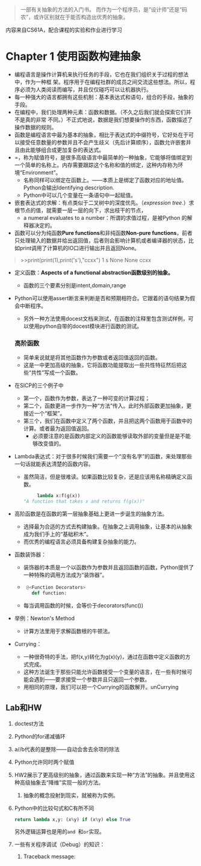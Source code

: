 > 一部有关抽象的方法的入门书。
> 而作为一个程序员，是“设计师”还是“码农”，或许区别就在于能否构造出优秀的抽象。

内容来自CS61A，配合课程的实验和作业进行学习

# Chapter 1 使用函数构建抽象

-  编程语言是操作计算机来执行任务的手段，它也在我们组织关于过程的想法中，作为一种框 架。程序用于在编程社群的成员之间交流这些想法。所以，程序必须为人类阅读而编写，并且仅仅碰巧可以让机器执行。  
- 每一种强大的语言都拥有这些机制：基本表达式和语句，组合的手段，抽象的手段。
-  在编程中，我们处理两种元素：函数和数据。（不久之后我们就会探索它们并不是真的非常 不同。）不正式地说，数据是我们想要操作的东西，函数描述了操作数据的规则。
- 函数是编程语言中最为基本的抽象，相比于表达式的中缀符号，它好处在于可以接受任意数量的参数并且不会产生歧义（先后计算顺序），函数允许嵌套并且由此能够组合成更加复杂的表达式。
- =，称为赋值符号，是很多高级语言中最简单的一种抽象，它能够将值绑定到一个简单的名称上。内存需要跟踪这个名称和值的绑定，这种内存称为环境“Environment”。
   - 名称同样可以绑定在函数上。——本质上是绑定了函数对应的地址值。Python会输出Identifying description.
   - Python中可以几个变量在一条语句中一起赋值。
- 嵌套表达式的求解：有点类似于二叉树中的深度优先。（_expression tree_.）求根节点的值，就需要一层一层的向下，求出枝干的节点，
   - a numeral evaluates to a number：所谓的求值过程，是被Python 的解释器决定的。
- 函数可以分为纯函数**Pure functions**和非纯函数**Non-pure functions**，前者只处理输入的数据并给出返回值，后者则会影响计算机或者编译器的状态，比如print调用了计算机的IO口进行输出并且返回None。
> \>\>print(print(1),print('s'),"ccxx")
1
s
 None None ccxx

- 定义函数：**Aspects of a functional abstraction函数级别的抽象。**
   - 函数的三个要素分别是intent,domain,range

- Python可以使用assert断言来判断是否和预期相符合。它跟着的语句结果为假会中断程序。
   - 另外一种方法使用docest文档来测试，在函数的注释里包含测试样例，可以使用python自带的docest模块进行函数的测试。

   ### 高阶函数

   - 简单来说就是将其他函数作为参数或者返回值返回的函数。
   - 这是一中更加高级的抽象，它将函数功能提取出一些共性特征然后把这些“共性”写成一个函数。

- 在SICP的三个例子中

   - 第一个，函数作为参数，表达了一种可变的计算过程；
   - 第二个，函数更进一步作为一种“方法”传入。此时外部函数更加抽象，更接近一个“框架”。
   - 第三个，我们在函数中定义了两个函数，并且把这两个函数用于函数中的计算。或者最为返回值返回。
     - 必须要注意的是函数内部定义的函数能够读取外部的变量但是是不能够改变值的。

- Lambda表达式：对于很多时候我们需要一个“没有名字”的函数，来处理那些一句话就能表达清楚的函数内容。

   - 虽然简洁，但是很难读。如果函数比较复杂，还是应该用名称精确定义函数。

      ```Python
           lambda x:f(g(x))
      "A function that takes x and returns f(g(x))"
      ```

- 高阶函数是在函数的第一层抽象基础上更进一步诞生的抽象方法。

   - 选择最为合适的方式去构建抽象。在抽象之上调用抽象，让基本的从抽象成为我们手上的“基础积木”。
   - 而优秀的编程语言必须具备构建复杂抽象的能力。

- 函数装饰器：

   - 装饰器的本质是一个以函数作为参数并且返回函数的函数，Python提供了一种特殊的调用方法成为“装饰器”。

   - ```python
      @<Function Decorators>
      	def function:
      ```

      

   - 每当调用函数的时候，会等价于decorators(func())

- 举例：Newton's Method

   - 计算方法里用于求解函数根的牛顿法。

- Currying：

   - 一种很奇特的手法，把f(x,y)转化为g(x)(y)，通过在函数中定义函数的方式完成。
   - 这种方法诞生于那些只能允许函数接受一个变量的语言，在一些有时候可能会遇到——要求接受一个参数并且只返回一个参数。
   - 用相同的原理，我们可以把一个Currying的函数解开。unCurrying

## Lab和HW

1. doctest方法

2. Python的for递减循环

3. a//b代表的是整除——自动会舍去余项的除法

4. Python允许同时两个赋值

5. HW2展示了更高级别的抽象，通过函数来实现一种“方法”的抽象。并且使用这种高级抽象去“降维”实现一般的方法。

   1. 抽象的概念投射到现实，就被称为实例。

6. Python中的比较句式和C有所不同

   ```python
   return lambda x,y: (x%y) if (x%y) else True
   ```

   另外逻辑运算也是用的`and `和`or`实现。

7. 一些有关程序调试（Debug）的知识：

   1. Traceback message:
